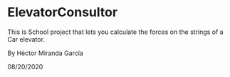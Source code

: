 # ElevatorConsultor
This is School project that lets you calculate the forces on the strings of a Car elevator.

By Héctor Miranda García

08/20/2020
